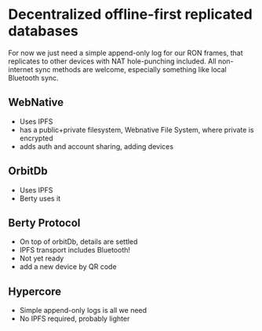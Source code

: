 # Decentralized offline-first replicated databases

For now we just need a simple append-only log for our RON frames, that replicates to other devices with NAT hole-punching included. All non-internet sync methods are welcome, especially something like local Bluetooth sync.

## WebNative
- Uses IPFS
- has a public+private filesystem, Webnative File System, where private is encrypted
- adds auth and account sharing, adding devices

## OrbitDb
- Uses IPFS
- Berty uses it

## Berty Protocol
- On top of orbitDb, details are settled
- IPFS transport includes Bluetooth!
- Not yet ready
- add a new device by QR code

## Hypercore
- Simple append-only logs is all we need
- No IPFS required, probably lighter